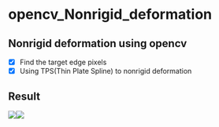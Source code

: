 # opencv_Nonrigid_deformation
Nonrigid deformation using opencv
----
- [x] Find the target edge pixels
- [x] Using TPS(Thin Plate Spline) to nonrigid deformation

## Result
<img src="https://github.com/zhangjiahao1026/opencv__deformation/blob/master/1_gt.png" max-width="500"/><img src="https://github.com/zhangjiahao1026/opencv__deformation/blob/master/res_1.png" max-width="500" />